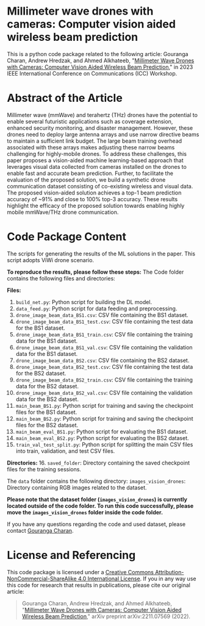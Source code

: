 # Millimeter wave drones with cameras: Computer vision aided wireless beam prediction
This is a python code package related to the following article:
Gouranga Charan, Andrew Hredzak, and Ahmed Alkhateeb, "[Millimeter Wave Drones with Cameras: Computer Vision Aided Wireless Beam Prediction](https://arxiv.org/abs/2211.07569)," in 2023 IEEE International Conference on Communications (ICC) Workshop.

# Abstract of the Article
Millimeter wave (mmWave) and terahertz (THz) drones have the potential to enable several futuristic applications such as coverage extension, enhanced security monitoring, and disaster management. However, these drones need to deploy large antenna arrays and use narrow directive beams to maintain a sufficient link budget. The large beam training overhead associated with these arrays makes adjusting these narrow beams challenging for highly-mobile drones. To address these challenges, this paper proposes a vision-aided machine learning-based approach that leverages visual data collected from cameras installed on the drones to enable fast and accurate beam prediction. Further, to facilitate the evaluation of the proposed solution, we build a synthetic drone communication dataset consisting of co-existing wireless and visual data. The proposed vision-aided solution achieves a top-1 beam prediction accuracy of ~91% and close to 100%  top-3 accuracy. These results highlight the efficacy of the proposed solution towards enabling highly mobile mmWave/THz drone communication.

# Code Package Content 
The scripts for generating the results of the ML solutions in the paper. This script adopts ViWi drone scenario.

**To reproduce the results, please follow these steps:**
The Code folder contains the following files and directories:

**Files:**
1. `build_net.py`: Python script for building the DL model.
2. `data_feed.py`: Python script for data feeding and preprocessing.
3. `drone_image_beam_data_BS1.csv`: CSV file containing the BS1 dataset.
4. `drone_image_beam_data_BS1_test.csv`: CSV file containing the test data for the BS1 dataset.
5. `drone_image_beam_data_BS1_train.csv`: CSV file containing the training data for the BS1 dataset.
6. `drone_image_beam_data_BS1_val.csv`: CSV file containing the validation data for the BS1 dataset.
7. `drone_image_beam_data_BS2.csv`: CSV file containing the BS2 dataset.
8. `drone_image_beam_data_BS2_test.csv`: CSV file containing the test data for the BS2 dataset.
9. `drone_image_beam_data_BS2_train.csv`: CSV file containing the training data for the BS2 dataset.
10. `drone_image_beam_data_BS2_val.csv`: CSV file containing the validation data for the BS2 dataset.
11. `main_beam_BS1.py`: Python script for training and saving the checkpoint files for the BS1 dataset.
12. `main_beam_BS2.py`: Python script for training and saving the checkpoint files for the BS2 dataset.
13. `main_beam_eval_BS1.py`: Python script for evaluating the BS1 dataset.
14. `main_beam_eval_BS2.py`: Python script for evaluating the BS2 dataset.
15. `train_val_test_split.py`: Python script for splitting the main CSV files into train, validation, and test CSV files.

**Directories:**
16. `saved_folder`: Directory containing the saved checkpoint files for the training sessions.

The `data` folder contains the following directory: `images_vision_drones`: Directory containing RGB images related to the dataset.

**Please note that the dataset folder (`images_vision_drones`) is currently located outside of the code folder. To run this code successfully, please move the `images_vision_drones` folder inside the code folder.**

If you have any questions regarding the code and used dataset, please contact [Gouranga Charan](mailto:gcharan@asu.edu?subject=[GitHub]%20ViWi%20drone%20prediction%20implementation).

# License and Referencing
This code package is licensed under a [Creative Commons Attribution-NonCommercial-ShareAlike 4.0 International License](https://creativecommons.org/licenses/by-nc-sa/4.0/). 
If you in any way use this code for research that results in publications, please cite our original article:
> Gouranga Charan, Andrew Hredzak, and Ahmed Alkhateeb, "[Millimeter Wave Drones with Cameras: Computer Vision Aided Wireless Beam Prediction](https://arxiv.org/abs/2211.07569)," arXiv preprint arXiv:2211.07569 (2022).
